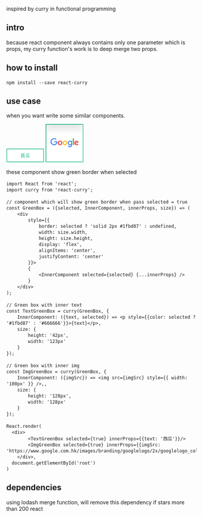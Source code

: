 inspired by curry in functional programming

## intro
because react component always contains only one parameter which is props, my curry
function's work is to deep merge two props.

## how to install
```
npm install --save react-curry
```

## use case
when you want write some similar components.

<img style="width: 100px" src="./water.png"/>
<img style="width: 100px" src="./google.png"/>

these component show green border when selected
```
import React from 'react';
import curry from 'react-curry';

// component which will show green border when pass selected = true
const GreenBox = ({selected, InnerComponent, innerProps, size}) => (
	<div 
		style={{
			border: selected ? 'solid 2px #1fbd87' : undefined,
			width: size.width,
			height: size.height,
			display: 'flex',
			alignItems: 'center',
			justifyContent: 'center'
		}}>
		{
			<InnerComponent selected={selected} {...innerProps} />
		}
	</div>
);

// Green box with inner text
const TextGreenBox = curry(GreenBox, {
	InnerComponent: ({text, selected}) => <p style={{color: selected ? '#1fbd87' : '#666666'}}>{text}</p>,
	size: {
		height: '42px',
		width: '123px'
	}
});

// Green box with inner img
const ImgGreenBox = curry(GreenBox, {
	InnerComponent: ({imgSrc}) => <img src={imgSrc} style={{ width: '100px' }} />,,
	size: {
		height: '128px',
		width: '128px'
	}
});

React.render(
  <div>
		<TextGreenBox selected={true} innerProps={{text: '西瓜'}}/>
		<ImgGreenBox selected={true} innerProps={{imgSrc: 'https://www.google.com.hk/images/branding/googlelogo/2x/googlelogo_color_272x92dp.png'}}/>
	</div>,
  document.getElementById('root')
)
```

## dependencies
using lodash merge function, will remove this dependency if stars more than 200
react

